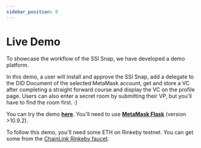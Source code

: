 ```yaml
---
sidebar_position: 8
---
```


# Live Demo

To showcase the workflow of the SSI Snap, we have developed a demo platform.

In this demo, a user will install and approve the SSI Snap, add a delegate to the DID Document of the selected MetaMask account, get and store a VC after completing a straight forward course and display the VC on the profile page. Users can also enter a secret room by submitting their VP, but you'll have to find the room first. :)

You can try the demo **[here](https://blockchain-lab-um.github.io/course-dapp/)**. You'll need to use **[MetaMask Flask](https://metamask.io/flask/)** (version >10.9.2).

To follow this demo, you'll need some ETH on Rinkeby testnet. You can get some from the [ChainLink Rinkeby faucet](https://faucets.chain.link/rinkeby).
